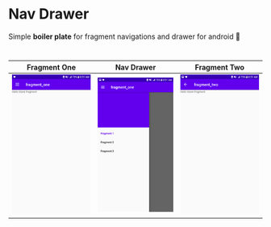 # Nav Drawer
Simple **boiler plate** for fragment navigations and drawer for android 💚

#
Fragment One             | Nav Drawer             | Fragment Two | 
:-------------------------:|:-------------------------:|:-------------------------:
![](screenshots/fragment1.png)  |  ![](screenshots/drawer.png) | ![](screenshots/fragment2.png)
